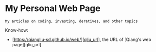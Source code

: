 # My Personal Web Page
	My articles on coding, investing, deratives, and other topics


Know-how:
- [https://qiangliu-sd.github.io/web/][qliu_url], the URL of [Qiang's web page][qliu_url]

